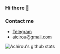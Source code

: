 ### Hi there 👋

### Contact me

- [Telegram](https://t.me/QAchirou)
- <aicirou@gmail.com>

![Achirou's github stats](https://github-readme-stats.vercel.app/api?username=Aicirou&show_icons=true&theme=default&count_private=true)
